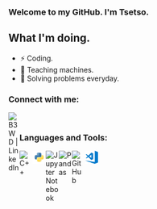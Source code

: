 ### Welcome to my GitHub. I'm Tsetso.

## What I'm doing.

- ⚡ Coding.
- 🔭 Teaching machines.
- 🌱 Solving problems everyday.


### Connect with me:

[<img align="left" alt="B3WD | LinkedIn" width="22px" src="https://upload.wikimedia.org/wikipedia/commons/c/ca/LinkedIn_logo_initials.png"/>][linkedin]

<br />

### Languages and Tools:

<img align="left" alt="C++" width="26px" src="https://raw.githubusercontent.com/isocpp/logos/master/cpp_logo.png" />
<img align="left" alt="Python" width="26px" src="https://raw.githubusercontent.com/github/explore/80688e429a7d4ef2fca1e82350fe8e3517d3494d/topics/python/python.png" />
<img align="left" alt="Jupyter Notebook" width="26" src="https://github.com/jupyter/design/blob/master/logos/Square%20Logo/squarelogo-greytext-orangebody-greymoons/squarelogo-greytext-orangebody-greymoons.svg" />
<img align="left" alt="Pandas" width="26" src="https://pandas.pydata.org/static/img/pandas_mark.svg" />
<img align="left" alt="GitHub" width="26" src="https://github.com/simple-icons/simple-icons/blob/develop/icons/github.svg" style="#181717" />
<img align="left" alt="Visual Studio Code" width="26px" src="https://raw.githubusercontent.com/github/explore/80688e429a7d4ef2fca1e82350fe8e3517d3494d/topics/visual-studio-code/visual-studio-code.png" />

[linkedin]: https://www.linkedin.com/in/tsvetomir-pavlov-651a981a3
[gmail]: tsvetomir.kpavlov@gmail.com
